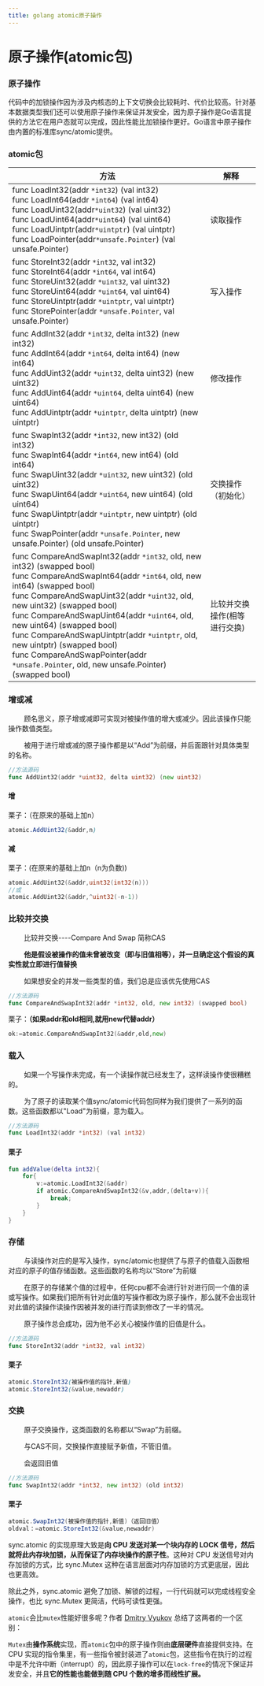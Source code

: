 ```yaml
---
title: golang atomic原子操作
---
```


# 原子操作(atomic包)

### 原子操作

代码中的加锁操作因为涉及内核态的上下文切换会比较耗时、代价比较高。针对基本数据类型我们还可以使用原子操作来保证并发安全，因为原子操作是Go语言提供的方法它在用户态就可以完成，因此性能比加锁操作更好。Go语言中原子操作由内置的标准库sync/atomic提供。

### atomic包

| 方法                                                         | 解释           |
| ------------------------------------------------------------ | -------------- |
| func LoadInt32(addr `*int32`) (val int32) <br>func LoadInt64(addr `*int64`) (val int64)<br>func LoadUint32(addr`*uint32`) (val uint32)<br>func LoadUint64(addr`*uint64`) (val uint64)<br>func LoadUintptr(addr`*uintptr`) (val uintptr)<br>func LoadPointer(addr`*unsafe.Pointer`) (val unsafe.Pointer) | 读取操作       |
| func StoreInt32(addr `*int32`, val int32) <br>func StoreInt64(addr `*int64`, val int64) <br>func StoreUint32(addr `*uint32`, val uint32) <br>func StoreUint64(addr `*uint64`, val uint64) <br>func StoreUintptr(addr `*uintptr`, val uintptr) <br>func StorePointer(addr `*unsafe.Pointer`, val unsafe.Pointer) | 写入操作       |
| func AddInt32(addr `*int32`, delta int32) (new int32) <br>func AddInt64(addr `*int64`, delta int64) (new int64) <br>func AddUint32(addr `*uint32`, delta uint32) (new uint32) <br>func AddUint64(addr `*uint64`, delta uint64) (new uint64) <br>func AddUintptr(addr `*uintptr`, delta uintptr) (new uintptr) | 修改操作       |
| func SwapInt32(addr `*int32`, new int32) (old int32) <br>func SwapInt64(addr `*int64`, new int64) (old int64) <br>func SwapUint32(addr `*uint32`, new uint32) (old uint32) <br>func SwapUint64(addr `*uint64`, new uint64) (old uint64) <br>func SwapUintptr(addr `*uintptr`, new uintptr) (old uintptr) <br>func SwapPointer(addr `*unsafe.Pointer`, new unsafe.Pointer) (old unsafe.Pointer) | 交换操作（初始化）       |
| func CompareAndSwapInt32(addr `*int32`, old, new int32) (swapped bool) <br>func CompareAndSwapInt64(addr `*int64`, old, new int64) (swapped bool) <br>func CompareAndSwapUint32(addr `*uint32`, old, new uint32) (swapped bool) <br>func CompareAndSwapUint64(addr `*uint64`, old, new uint64) (swapped bool) <br>func CompareAndSwapUintptr(addr `*uintptr`, old, new uintptr) (swapped bool) <br>func CompareAndSwapPointer(addr `*unsafe.Pointer`, old, new unsafe.Pointer) (swapped bool) | 比较并交换操作(相等进行交换) |

### 增或减

　　 顾名思义，原子增或减即可实现对被操作值的增大或减少。因此该操作只能操作数值类型。

　　 被用于进行增或减的原子操作都是以“Add”为前缀，并后面跟针对具体类型的名称。

```go
//方法源码
func AddUint32(addr *uint32, delta uint32) (new uint32)
```

#### 增

栗子：（在原来的基础上加n）

```css
atomic.AddUint32(&addr,n)
```

#### 减

栗子：(在原来的基础上加n（n为负数))

```go
atomic.AddUint32(&addr,uint32(int32(n)))
//或
atomic.AddUint32(&addr,^uint32(-n-1))
```

### 比较并交换

　　 比较并交换----Compare And Swap 简称CAS

　　 **他是假设被操作的值未曾被改变（即与旧值相等），并一旦确定这个假设的真实性就立即进行值替换**

　　 如果想安全的并发一些类型的值，我们总是应该优先使用CAS

```go
//方法源码
func CompareAndSwapInt32(addr *int32, old, new int32) (swapped bool)
```

栗子：**（如果addr和old相同,就用new代替addr）**

```go
ok:=atomic.CompareAndSwapInt32(&addr,old,new)
```

### 载入

　　 如果一个写操作未完成，有一个读操作就已经发生了，这样读操作使很糟糕的。

　　 为了原子的读取某个值sync/atomic代码包同样为我们提供了一系列的函数。这些函数都以"Load"为前缀，意为载入。

```go
//方法源码
func LoadInt32(addr *int32) (val int32)
```

#### 栗子

```kotlin
fun addValue(delta int32){
    for{
        v:=atomic.LoadInt32(&addr)
        if atomic.CompareAndSwapInt32(&v,addr,(delta+v)){
            break;
        }
    }
}
```

### 存储

　　 与读操作对应的是写入操作，sync/atomic也提供了与原子的值载入函数相对应的原子的值存储函数。这些函数的名称均以“Store”为前缀

　　 在原子的存储某个值的过程中，任何cpu都不会进行针对进行同一个值的读或写操作。如果我们把所有针对此值的写操作都改为原子操作，那么就不会出现针对此值的读操作读操作因被并发的进行而读到修改了一半的情况。

　　 原子操作总会成功，因为他不必关心被操作值的旧值是什么。

```go
//方法源码
func StoreInt32(addr *int32, val int32)
```

#### 栗子

```css
atomic.StoreInt32(被操作值的指针,新值)
atomic.StoreInt32(&value,newaddr)
```

### 交换

　　 原子交换操作，这类函数的名称都以“Swap”为前缀。

　　 与CAS不同，交换操作直接赋予新值，不管旧值。

　　 会返回旧值

```go
//方法源码
func SwapInt32(addr *int32, new int32) (old int32)
```

#### 栗子

```csharp
atomic.SwapInt32(被操作值的指针,新值)（返回旧值）
oldval：=atomic.StoreInt32(&value,newaddr)
```

sync.atomic 的实现原理大致是**向 CPU 发送对某一个块内存的 LOCK 信号，然后就将此内存块加锁，从而保证了内存块操作的原子性**。这种对 CPU 发送信号对内存加锁的方式，比 sync.Mutex 这种在语言层面对内存加锁的方式更底层，因此也更高效。

除此之外，sync.atomic 避免了加锁、解锁的过程，一行代码就可以完成线程安全操作，也比 sync.Mutex 更简洁，代码可读性更强。



`atomic`会比`mutex`性能好很多呢？作者 [Dmitry Vyukov](https://github.com/dvyukov) 总结了这两者的一个区别：

`Mutex`由**操作系统**实现，而`atomic`包中的原子操作则由**底层硬件**直接提供支持。在 CPU 实现的指令集里，有一些指令被封装进了`atomic`包，这些指令在执行的过程中是不允许中断（interrupt）的，因此原子操作可以在`lock-free`的情况下保证并发安全，并且**它的性能也能做到随 CPU 个数的增多而线性扩展。**



